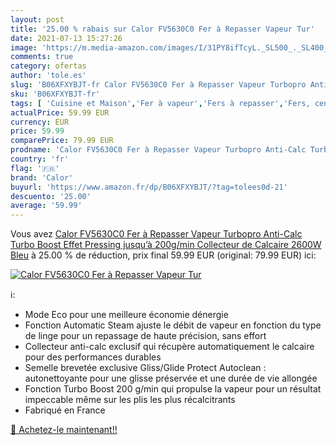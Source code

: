 ```yaml
---
layout: post
title: '25.00 % rabais sur Calor FV5630C0 Fer à Repasser Vapeur Tur'
date: 2021-07-13 15:27:26
image: 'https://m.media-amazon.com/images/I/31PY8ifTcyL._SL500_._SL400_.jpg'
comments: true
category: ofertas
author: 'tole.es'
slug: 'B06XFXYBJT-fr Calor FV5630C0 Fer à Repasser Vapeur Turbopro Anti-Calc...'
sku: 'B06XFXYBJT-fr'
tags: [ 'Cuisine et Maison','Fer à vapeur','Fers à repasser','Fers, centrales vapeur et accessoires','calor', ]
actualPrice: 59.99 EUR
currency: EUR
price: 59.99
comparePrice: 79.99 EUR
prodname: 'Calor FV5630C0 Fer à Repasser Vapeur Turbopro Anti-Calc Turbo Boost Effet Pressing jusqu’à 200g/min Collecteur de Calcaire 2600W Bleu'
country: 'fr'
flag: '🇫🇷'
brand: 'Calor'
buyurl: 'https://www.amazon.fr/dp/B06XFXYBJT/?tag=tolees0d-21'
descuento: '25.00'
average: '59.99'
---
```


Vous avez [Calor FV5630C0 Fer à Repasser Vapeur Turbopro Anti-Calc Turbo Boost Effet Pressing jusqu’à 200g/min Collecteur de Calcaire 2600W Bleu](https://www.amazon.fr/dp/B06XFXYBJT/?tag=tolees0d-21)  à  25.00 % de réduction, prix final  59.99 EUR (original: 79.99 EUR) ici:

[![Calor FV5630C0 Fer à Repasser Vapeur Tur](https://m.media-amazon.com/images/I/31PY8ifTcyL._SL500_._SL400_.jpg)](https://www.amazon.fr/dp/B06XFXYBJT/?tag=tolees0d-21)

ℹ️:

- Mode Eco pour une meilleure économie dénergie
- Fonction Automatic Steam ajuste le débit de vapeur en fonction du type de linge pour un repassage de haute précision, sans effort
- Collecteur anti-calc exclusif qui récupère automatiquement le calcaire pour des performances durables
- Semelle brevetée exclusive Gliss/Glide Protect Autoclean : autonettoyante pour une glisse préservée et une durée de vie allongée
- Fonction Turbo Boost 200 g/min qui propulse la vapeur pour un résultat impeccable même sur les plis les plus récalcitrants
- Fabriqué en France

[🛒 Achetez-le maintenant!!](https://www.amazon.fr/dp/B06XFXYBJT/?tag=tolees0d-21)
